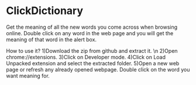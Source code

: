 # ClickDictionary
Get the meaning of all the new words you come across when browsing online.
Double click on any word in the web page and you will get the meaning of that word in the alert box.

How to use it?
1)Download the zip from github and extract it. \n
2)Open chrome://extensions.
3)Click on Developer mode.
4)Click on Load Unpacked extension and select the extracted folder.
5)Open a new web page or refresh any already opened webpage. Double click on the word you want meaning for.
